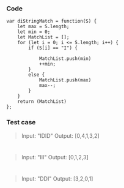 ### Code
```
var diStringMatch = function(S) {
    let max = S.length;
    let min = 0;
    let MatchList = [];
    for (let i = 0; i <= S.length; i++) {
        if (S[i] == "I") {
            
            MatchList.push(min)
            ++min;
        }
        else {
            MatchList.push(max)
            max--;
        }
    }
    return (MatchList)
};
```
### Test case

>Input: "IDID"
>Output: [0,4,1,3,2]
#
>Input: "III"
>Output: [0,1,2,3]
#
>Input: "DDI"
>Output: [3,2,0,1]